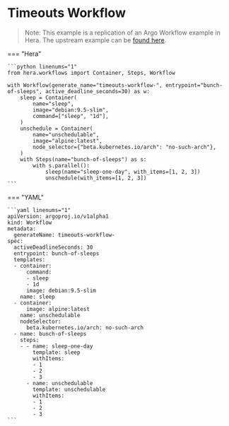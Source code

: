 # Timeouts Workflow

> Note: This example is a replication of an Argo Workflow example in Hera. The upstream example can be [found here](https://github.com/argoproj/argo-workflows/blob/master/examples/timeouts-workflow.yaml).




=== "Hera"

    ```python linenums="1"
    from hera.workflows import Container, Steps, Workflow

    with Workflow(generate_name="timeouts-workflow-", entrypoint="bunch-of-sleeps", active_deadline_seconds=30) as w:
        sleep = Container(
            name="sleep",
            image="debian:9.5-slim",
            command=["sleep", "1d"],
        )
        unschedule = Container(
            name="unschedulable",
            image="alpine:latest",
            node_selector={"beta.kubernetes.io/arch": "no-such-arch"},
        )
        with Steps(name="bunch-of-sleeps") as s:
            with s.parallel():
                sleep(name="sleep-one-day", with_items=[1, 2, 3])
                unschedule(with_items=[1, 2, 3])
    ```

=== "YAML"

    ```yaml linenums="1"
    apiVersion: argoproj.io/v1alpha1
    kind: Workflow
    metadata:
      generateName: timeouts-workflow-
    spec:
      activeDeadlineSeconds: 30
      entrypoint: bunch-of-sleeps
      templates:
      - container:
          command:
          - sleep
          - 1d
          image: debian:9.5-slim
        name: sleep
      - container:
          image: alpine:latest
        name: unschedulable
        nodeSelector:
          beta.kubernetes.io/arch: no-such-arch
      - name: bunch-of-sleeps
        steps:
        - - name: sleep-one-day
            template: sleep
            withItems:
            - 1
            - 2
            - 3
          - name: unschedulable
            template: unschedulable
            withItems:
            - 1
            - 2
            - 3
    ```

